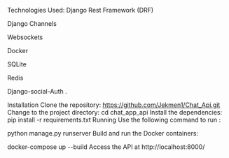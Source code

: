 Technologies Used: Django Rest Framework (DRF) 

Django Channels 

Websockets

Docker 

SQLite

Redis

Django-social-Auth
.

Installation
Clone the repository:
https://github.com/Jekmen1/Chat_Api.git
Change to the project directory:
cd chat_app_api
Install the dependencies:
pip install -r requirements.txt
Running
Use the following command to run :

python manage.py runserver
Build and run the Docker containers:

docker-compose up --build
Access the API at http://localhost:8000/

